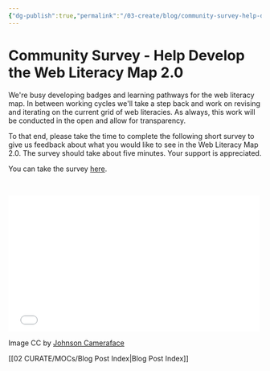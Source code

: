 ```yaml
---
{"dg-publish":true,"permalink":"/03-create/blog/community-survey-help-develop-the-web-literacy-map-2-0/","title":"Community Survey - Help Develop the Web Literacy Map 2.0","tags":["webliteracy"]}
---
```


# Community Survey - Help Develop the Web Literacy Map 2.0

We're busy developing badges and learning pathways for the web literacy map. In between working cycles we'll take a step back and work on revising and iterating on the current grid of web literacies. As always, this work will be conducted in the open and allow for transparency.

To that end, please take the time to complete the following short survey to give us feedback about what you would like to see in the Web Literacy Map 2.0. The survey should take about five minutes. Your support is appreciated.

You can take the survey [here](http://goo.gl/forms/LKNSNrXCnu).

 

<iframe src="//giphy.com/embed/qHho9D3nk3nS8?playOnHover=true" width="500" height="271" frameborder="0" allowfullscreen="allowfullscreen"></iframe>

Image CC by [Johnson Cameraface](https://www.flickr.com/photos/54459164@N00/8122512655/in/photolist-dnL12D-mdhTEV-5LPHjj-6TzK1u-5onT3-6PajS9-8iLqBZ-aMgCV-2t9ya9-6TArcu-2t4SHt-e38eA4-fz7s14-oKmXrf-cSHdES-6XyVty-aZSEin-aYTKU-nntbf-7cJ6fU-aSC7pT-8LbUUh-d2Ew6m-8XAy16-bc3Ude-8Jn2UP-6Ppn7P-2t4SAR-6TvQW6-aDpQQF-ea3RKz-8AHcxQ-4t67No-8XSY7u-diwCLs-jyjogz-8z3VSh-jymkPu-4DWDA7-hR3v6n-dnyn4k-a55wUx-dn8qhg-bA817K-egWvEW-oZPkMQ-79EUFb-6pMYkS-6HobTd-buF4H)

[[02 CURATE/MOCs/Blog Post Index\|Blog Post Index]]